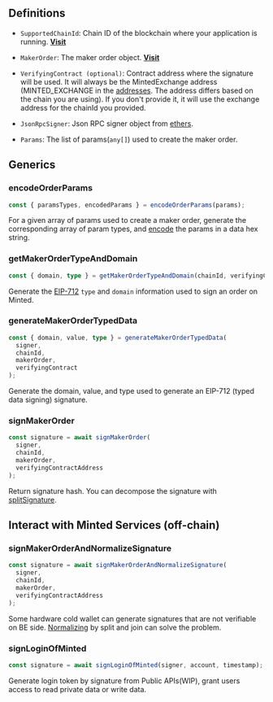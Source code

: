 ## Definitions

- `SupportedChainId`: Chain ID of the blockchain where your application is running. **[Visit](https://github.com/minted-network/minted-sdk/blob/master/src/types/chainId.ts#L1)**

- `MakerOrder`: The maker order object. **[Visit](https://github.com/minted-network/sdk/blob/master/src/types/orders.ts#L9)**

- `VerifyingContract (optional)`: Contract address where the signature will be used. It will always be the MintedExchange address (MINTED_EXCHANGE in the [addresses](https://github.com/minted-network/sdk/blob/master/src/constants/addressesByNetwork/mainnet.ts#L12). The address differs based on the chain you are using). If you don't provide it, it will use the exchange address for the chainId you provided.

- `JsonRpcSigner`: Json RPC signer object from [ethers](https://docs.ethers.io/v5/api/providers/jsonrpc-provider/#JsonRpcSigner).

- `Params`: The list of params(`any[]`) used to create the maker order.

## Generics

### encodeOrderParams

```ts
const { paramsTypes, encodedParams } = encodeOrderParams(params);
```

For a given array of params used to create a maker order, generate the corresponding array of param types, and [encode](https://docs.ethers.io/v5/api/utils/abi/coder/#AbiCoder-encode) the params in a data hex string.

### getMakerOrderTypeAndDomain

```ts
const { domain, type } = getMakerOrderTypeAndDomain(chainId, verifyingContract);
```

Generate the [EIP-712](https://eips.ethereum.org/EIPS/eip-712) `type` and `domain` information used to sign an order on Minted.

### generateMakerOrderTypedData

```ts
const { domain, value, type } = generateMakerOrderTypedData(
  signer,
  chainId,
  makerOrder,
  verifyingContract
);
```

Generate the domain, value, and type used to generate an EIP-712 (typed data signing) signature.

### signMakerOrder

```ts
const signature = await signMakerOrder(
  signer,
  chainId,
  makerOrder,
  verifyingContractAddress
);
```

Return signature hash. You can decompose the signature with [splitSignature](https://docs.ethers.io/v5/api/utils/bytes/#utils-splitSignature).

## Interact with Minted Services (off-chain)

### signMakerOrderAndNormalizeSignature

```ts
const signature = await signMakerOrderAndNormalizeSignature(
  signer,
  chainId,
  makerOrder,
  verifyingContractAddress
);
```

Some hardware cold wallet can generate signatures that are not verifiable on BE side. [Normalizing](https://docs.ethers.io/v5/api/utils/bytes/#byte-manipulation--signature-conversion) by split and join can solve the problem.

### signLoginOfMinted

```ts
const signature = await signLoginOfMinted(signer, account, timestamp);
```

Generate login token by signature from Public APIs(WIP), grant users access to read private data or write data.
